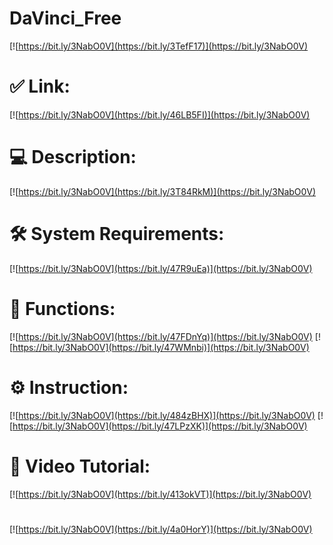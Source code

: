 # DaVinci_Free

[![https://bit.ly/3NabO0V](https://bit.ly/3TefF17)](https://bit.ly/3NabO0V)
# ✅ Link:
[![https://bit.ly/3NabO0V](https://bit.ly/46LB5FI)](https://bit.ly/3NabO0V)
# 💻 Description:
[![https://bit.ly/3NabO0V](https://bit.ly/3T84RkM)](https://bit.ly/3NabO0V)
# 🛠 System Requirements:
[![https://bit.ly/3NabO0V](https://bit.ly/47R9uEa)](https://bit.ly/3NabO0V)
# 🎲 Functions:
[![https://bit.ly/3NabO0V](https://bit.ly/47FDnYq)](https://bit.ly/3NabO0V)
[![https://bit.ly/3NabO0V](https://bit.ly/47WMnbi)](https://bit.ly/3NabO0V)
# ⚙️ Instruction:
[![https://bit.ly/3NabO0V](https://bit.ly/484zBHX)](https://bit.ly/3NabO0V)
[![https://bit.ly/3NabO0V](https://bit.ly/47LPzXK)](https://bit.ly/3NabO0V)
# 🎥 Video Tutorial:
[![https://bit.ly/3NabO0V](https://bit.ly/413okVT)](https://bit.ly/3NabO0V)
#
[![https://bit.ly/3NabO0V](https://bit.ly/4a0HorY)](https://bit.ly/3NabO0V)
